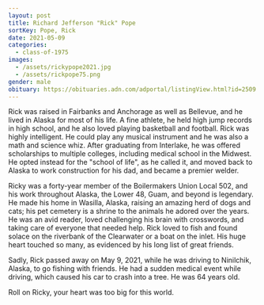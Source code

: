 ```yaml
---
layout: post
title: Richard Jefferson "Rick" Pope
sortKey: Pope, Rick
date: 2021-05-09
categories:
  - class-of-1975
images:
  - /assets/rickypope2021.jpg
  - /assets/rickpope75.png
gender: male
obituary: https://obituaries.adn.com/adportal/listingView.html?id=2509
---
```

Rick was raised in Fairbanks and Anchorage as well as Bellevue, and he lived in Alaska for most of his life. A fine athlete, he held high jump records in high school, and he also loved playing basketball and football. Rick was highly intelligent. He could play any musical instrument and he was also a math and science whiz. After graduating from Interlake, he was offered scholarships to multiple colleges, including medical school in the Midwest. He opted instead for the "school of life", as he called it, and moved back to Alaska to work construction for his dad, and became a premier welder.

Ricky was a forty-year member of the Boilermakers Union Local 502, and his work throughout Alaska, the Lower 48, Guam, and beyond is legendary. He made his home in Wasilla, Alaska, raising an amazing herd of dogs and cats; his pet cemetery is a shrine to the animals he adored over the years. He was an avid reader, loved challenging his brain with crosswords, and taking care of everyone that needed help. Rick loved to fish and found solace on the riverbank of the Clearwater or a boat on the inlet. His huge heart touched so many, as evidenced by his long list of great friends.

Sadly, Rick passed away on May 9, 2021, while he was driving to Ninilchik, Alaska, to go fishing with friends. He had a sudden medical event while driving, which caused his car to crash into a tree. He was 64 years old.

Roll on Ricky, your heart was too big for this world.